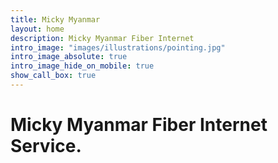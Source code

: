 ```yaml
---
title: Micky Myanmar
layout: home
description: Micky Myanmar Fiber Internet
intro_image: "images/illustrations/pointing.jpg"
intro_image_absolute: true
intro_image_hide_on_mobile: true
show_call_box: true
---
```


# Micky Myanmar Fiber Internet Service.
